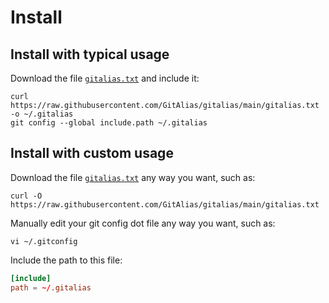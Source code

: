 # Install


## Install with typical usage

Download the file [`gitalias.txt`](gitalias.txt) and include it:

```shell
curl https://raw.githubusercontent.com/GitAlias/gitalias/main/gitalias.txt -o ~/.gitalias 
git config --global include.path ~/.gitalias
```


## Install with custom usage

Download the file [`gitalias.txt`](gitalias.txt) any way you want, such as:

```shell
curl -O https://raw.githubusercontent.com/GitAlias/gitalias/main/gitalias.txt
```

Manually edit your git config dot file any way you want, such as:

```shell
vi ~/.gitconfig
```

Include the path to this file:

```toml
[include]
path = ~/.gitalias
```
